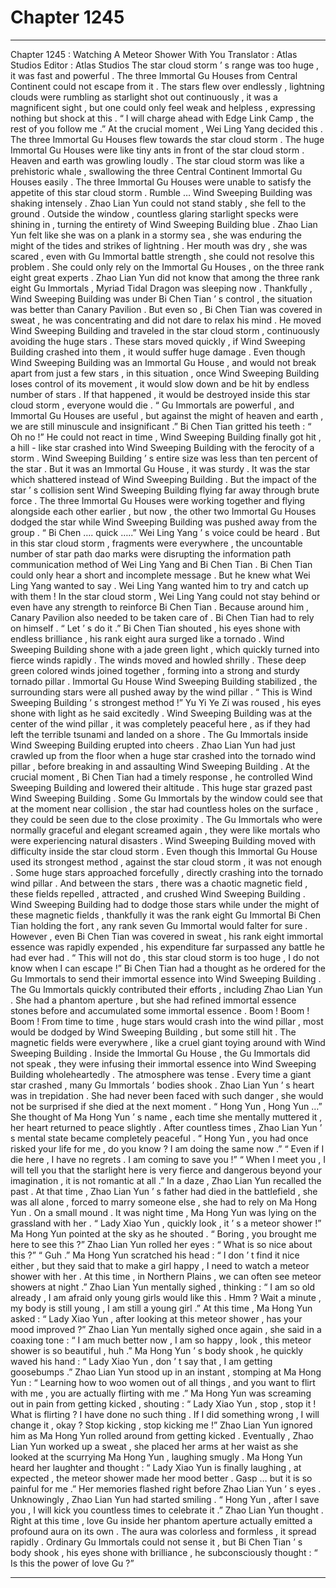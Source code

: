 
# Chapter 1245


---

Chapter 1245 : Watching A Meteor Shower With You
Translator :
Atlas Studios
Editor :
Atlas Studios
The star cloud storm ’ s range was too huge , it was fast and powerful .
The three Immortal Gu Houses from Central Continent could not escape from it .
The stars flew over endlessly , lightning clouds were rumbling as starlight shot out continuously , it was a magnificent sight , but one could only feel weak and helpless , expressing nothing but shock at this .
“ I will charge ahead with Edge Link Camp , the rest of you follow me .” At the crucial moment , Wei Ling Yang decided this .
The three Immortal Gu Houses flew towards the star cloud storm .
The huge Immortal Gu Houses were like tiny ants in front of the star cloud storm .
Heaven and earth was growling loudly .
The star cloud storm was like a prehistoric whale , swallowing the three Central Continent Immortal Gu Houses easily .
The three Immortal Gu Houses were unable to satisfy the appetite of this star cloud storm .
Rumble …
Wind Sweeping Building was shaking intensely .
Zhao Lian Yun could not stand stably , she fell to the ground . Outside the window , countless glaring starlight specks were shining in , turning the entirety of Wind Sweeping Building blue .
Zhao Lian Yun felt like she was on a plank in a stormy sea , she was enduring the might of the tides and strikes of lightning .
Her mouth was dry , she was scared , even with Gu Immortal battle strength , she could not resolve this problem .
She could only rely on the Immortal Gu Houses , on the three rank eight great experts .
Zhao Lian Yun did not know that among the three rank eight Gu Immortals , Myriad Tidal Dragon was sleeping now . Thankfully , Wind Sweeping Building was under Bi Chen Tian ’ s control , the situation was better than Canary Pavilion .
But even so , Bi Chen Tian was covered in sweat , he was concentrating and did not dare to relax his mind .
He moved Wind Sweeping Building and traveled in the star cloud storm , continuously avoiding the huge stars .
These stars moved quickly , if Wind Sweeping Building crashed into them , it would suffer huge damage . Even though Wind Sweeping Building was an Immortal Gu House , and would not break apart from just a few stars , in this situation , once Wind Sweeping Building loses control of its movement , it would slow down and be hit by endless number of stars . If that happened , it would be destroyed inside this star cloud storm , everyone would die .
“ Gu Immortals are powerful , and Immortal Gu Houses are useful , but against the might of heaven and earth , we are still minuscule and insignificant .” Bi Chen Tian gritted his teeth : “ Oh no !”
He could not react in time , Wind Sweeping Building finally got hit , a hill - like star crashed into Wind Sweeping Building with the ferocity of a storm .
Wind Sweeping Building ’ s entire size was less than ten percent of the star .
But it was an Immortal Gu House , it was sturdy .
It was the star which shattered instead of Wind Sweeping Building .
But the impact of the star ’ s collision sent Wind Sweeping Building flying far away through brute force .
The three Immortal Gu Houses were working together and flying alongside each other earlier , but now , the other two Immortal Gu Houses dodged the star while Wind Sweeping Building was pushed away from the group .
“ Bi Chen …. quick …..” Wei Ling Yang ’ s voice could be heard .
But in this star cloud storm , fragments were everywhere , the uncountable number of star path dao marks were disrupting the information path communication method of Wei Ling Yang and Bi Chen Tian .
Bi Chen Tian could only hear a short and incomplete message .
But he knew what Wei Ling Yang wanted to say .
Wei Ling Yang wanted him to try and catch up with them !
In the star cloud storm , Wei Ling Yang could not stay behind or even have any strength to reinforce Bi Chen Tian . Because around him , Canary Pavilion also needed to be taken care of .
Bi Chen Tian had to rely on himself .
“ Let ’ s do it .” Bi Chen Tian shouted , his eyes shone with endless brilliance , his rank eight aura surged like a tornado .
Wind Sweeping Building shone with a jade green light , which quickly turned into fierce winds rapidly .
The winds moved and howled shrilly .
These deep green colored winds joined together , forming into a strong and sturdy tornado pillar .
Immortal Gu House Wind Sweeping Building stabilized , the surrounding stars were all pushed away by the wind pillar .
“ This is Wind Sweeping Building ’ s strongest method !” Yu Yi Ye Zi was roused , his eyes shone with light as he said excitedly .
Wind Sweeping Building was at the center of the wind pillar , it was completely peaceful here , as if they had left the terrible tsunami and landed on a shore .
The Gu Immortals inside Wind Sweeping Building erupted into cheers .
Zhao Lian Yun had just crawled up from the floor when a huge star crashed into the tornado wind pillar , before breaking in and assaulting Wind Sweeping Building .
At the crucial moment , Bi Chen Tian had a timely response , he controlled Wind Sweeping Building and lowered their altitude .
This huge star grazed past Wind Sweeping Building .
Some Gu Immortals by the window could see that at the moment near collision , the star had countless holes on the surface , they could be seen due to the close proximity .
The Gu Immortals who were normally graceful and elegant screamed again , they were like mortals who were experiencing natural disasters .
Wind Sweeping Building moved with difficulty inside the star cloud storm .
Even though this Immortal Gu House used its strongest method , against the star cloud storm , it was not enough .
Some huge stars approached forcefully , directly crashing into the tornado wind pillar .
And between the stars , there was a chaotic magnetic field , these fields repelled , attracted , and crushed Wind Sweeping Building .
Wind Sweeping Building had to dodge those stars while under the might of these magnetic fields , thankfully it was the rank eight Gu Immortal Bi Chen Tian holding the fort , any rank seven Gu Immortal would falter for sure .
However , even Bi Chen Tian was covered in sweat , his rank eight immortal essence was rapidly expended , his expenditure far surpassed any battle he had ever had .
“ This will not do , this star cloud storm is too huge , I do not know when I can escape !” Bi Chen Tian had a thought as he ordered for the Gu Immortals to send their immortal essence into Wind Sweeping Building .
The Gu Immortals quickly contributed their efforts , including Zhao Lian Yun .
She had a phantom aperture , but she had refined immortal essence stones before and accumulated some immortal essence .
Boom ! Boom ! Boom !
From time to time , huge stars would crash into the wind pillar , most would be dodged by Wind Sweeping Building , but some still hit .
The magnetic fields were everywhere , like a cruel giant toying around with Wind Sweeping Building .
Inside the Immortal Gu House , the Gu Immortals did not speak , they were infusing their immortal essence into Wind Sweeping Building wholeheartedly .
The atmosphere was tense .
Every time a giant star crashed , many Gu Immortals ’ bodies shook .
Zhao Lian Yun ’ s heart was in trepidation . She had never been faced with such danger , she would not be surprised if she died at the next moment .
“ Hong Yun , Hong Yun …” She thought of Ma Hong Yun ’ s name , each time she mentally muttered it , her heart returned to peace slightly .
After countless times , Zhao Lian Yun ’ s mental state became completely peaceful .
“ Hong Yun , you had once risked your life for me , do you know ? I am doing the same now .”
“ Even if I die here , I have no regrets . I am coming to save you !”
“ When I meet you , I will tell you that the starlight here is very fierce and dangerous beyond your imagination , it is not romantic at all .”
In a daze , Zhao Lian Yun recalled the past .
At that time , Zhao Lian Yun ’ s father had died in the battlefield , she was all alone , forced to marry someone else , she had to rely on Ma Hong Yun .
On a small mound .
It was night time , Ma Hong Yun was lying on the grassland with her .
“ Lady Xiao Yun , quickly look , it ’ s a meteor shower !” Ma Hong Yun pointed at the sky as he shouted .
“ Boring , you brought me here to see this ?” Zhao Lian Yun rolled her eyes : “ What is so nice about this ?”
“ Guh .” Ma Hong Yun scratched his head : “ I don ’ t find it nice either , but they said that to make a girl happy , I need to watch a meteor shower with her . At this time , in Northern Plains , we can often see meteor showers at night .”
Zhao Lian Yun mentally sighed , thinking : “ I am so old already , I am afraid only young girls would like this . Hmm ? Wait a minute , my body is still young , I am still a young girl .”
At this time , Ma Hong Yun asked : “ Lady Xiao Yun , after looking at this meteor shower , has your mood improved ?”
Zhao Lian Yun mentally sighed once again , she said in a coaxing tone : “ I am much better now , I am so happy , look , this meteor shower is so beautiful , huh .”
Ma Hong Yun ’ s body shook , he quickly waved his hand : “ Lady Xiao Yun , don ’ t say that , I am getting goosebumps .”
Zhao Lian Yun stood up in an instant , stomping at Ma Hong Yun : “ Learning how to woo women out of all things , and you want to flirt with me , you are actually flirting with me .”
Ma Hong Yun was screaming out in pain from getting kicked , shouting : “ Lady Xiao Yun , stop , stop it ! What is flirting ? I have done no such thing . If I did something wrong , I will change it , okay ? Stop kicking , stop kicking me !”
Zhao Lian Yun ignored him as Ma Hong Yun rolled around from getting kicked . Eventually , Zhao Lian Yun worked up a sweat , she placed her arms at her waist as she looked at the scurrying Ma Hong Yun , laughing smugly .
Ma Hong Yun heard her laughter and thought : “ Lady Xiao Yun is finally laughing , at expected , the meteor shower made her mood better . Gasp … but it is so painful for me .”
Her memories flashed right before Zhao Lian Yun ’ s eyes .
Unknowingly , Zhao Lian Yun had started smiling .
“ Hong Yun , after I save you , I will kick you countless times to celebrate it .” Zhao Lian Yun thought . Right at this time , love Gu inside her phantom aperture actually emitted a profound aura on its own .
The aura was colorless and formless , it spread rapidly .
Ordinary Gu Immortals could not sense it , but Bi Chen Tian ’ s body shook , his eyes shone with brilliance , he subconsciously thought : “ Is this the power of love Gu ?”

---


